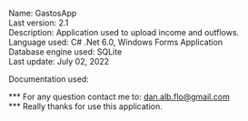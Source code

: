Name: GastosApp  
Last version: 2.1  
Description: Application used to upload income and outflows.  
Language used: C# .Net 6.0, Windows Forms Application  
Database engine used: SQLite  
Last update: July 02, 2022  

Documentation used:  

*** For any question contact me to: dan.alb.flo@gmail.com  
*** Really thanks for use this application.  